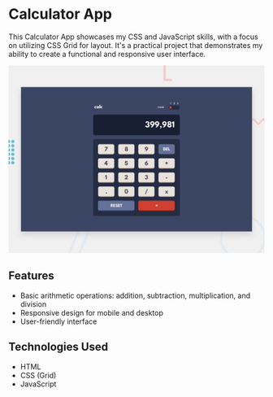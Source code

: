 # Calculator App

This Calculator App showcases my CSS and JavaScript skills, with a focus on utilizing CSS Grid for layout. It's a practical project that demonstrates my ability to create a functional and responsive user interface.

![Calculator Challenge](Chellenge.jpg)

## Features
- Basic arithmetic operations: addition, subtraction, multiplication, and division
- Responsive design for mobile and desktop
- User-friendly interface

## Technologies Used
- HTML
- CSS (Grid)
- JavaScript
